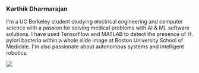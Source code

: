 ### Karthik Dharmarajan

I'm a UC Berkeley student studying electrical engineering and computer science with a passion for solving medical problems with AI & ML software solutions. I have used TensorFlow and MATLAB to detect the presence of H. pylori bacteria within a whole slide image at Boston University School of Medicine. I'm also passionate about autonomous systems and intelligent robotics. 

<img align="center" src="https://github-readme-stats.vercel.app/api?username=KDharmarajanDev&show_icons=true&include_all_commits=true&show_icons=true&count_private=true" />
